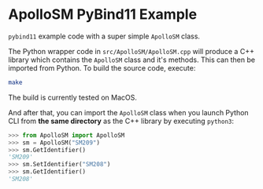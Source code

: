 # ApolloSM PyBind11 Example

`pybind11` example code with a super simple `ApolloSM` class.

The Python wrapper code in `src/ApolloSM/ApolloSM.cpp` will produce a C++ library which contains the `ApolloSM` class and it's methods. This can then be imported from Python. To build the source code, execute:

```bash
make
```

The build is currently tested on MacOS.

And after that, you can import the `ApolloSM` class when you launch Python CLI from **the same directory** as the C++ library by executing `python3`:

```python
>>> from ApolloSM import ApolloSM
>>> sm = ApolloSM("SM209")
>>> sm.GetIdentifier()
'SM209'
>>> sm.SetIdentifier("SM208")
>>> sm.GetIdentifier()
'SM208'
```
